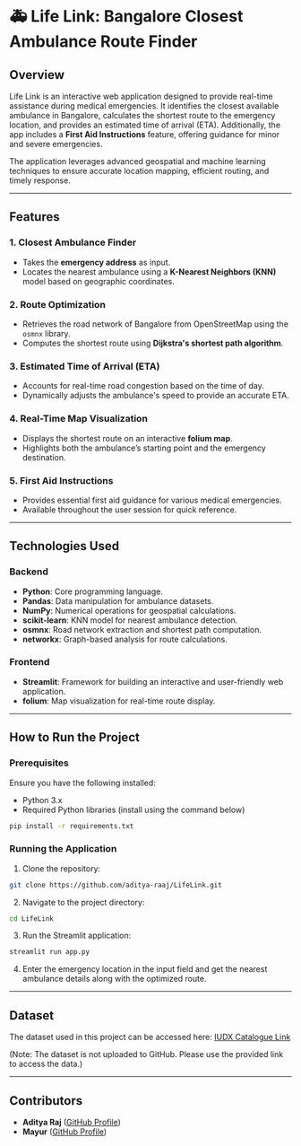 # 🚑 Life Link: Bangalore Closest Ambulance Route Finder

## **Overview**
Life Link is an interactive web application designed to provide real-time assistance during medical emergencies. It identifies the closest available ambulance in Bangalore, calculates the shortest route to the emergency location, and provides an estimated time of arrival (ETA). Additionally, the app includes a **First Aid Instructions** feature, offering guidance for minor and severe emergencies.

The application leverages advanced geospatial and machine learning techniques to ensure accurate location mapping, efficient routing, and timely response.

---

## **Features**
### **1. Closest Ambulance Finder**
- Takes the **emergency address** as input.
- Locates the nearest ambulance using a **K-Nearest Neighbors (KNN)** model based on geographic coordinates.

### **2. Route Optimization**
- Retrieves the road network of Bangalore from OpenStreetMap using the `osmnx` library.
- Computes the shortest route using **Dijkstra's shortest path algorithm**.

### **3. Estimated Time of Arrival (ETA)**
- Accounts for real-time road congestion based on the time of day.
- Dynamically adjusts the ambulance's speed to provide an accurate ETA.

### **4. Real-Time Map Visualization**
- Displays the shortest route on an interactive **folium map**.
- Highlights both the ambulance’s starting point and the emergency destination.

### **5. First Aid Instructions**
- Provides essential first aid guidance for various medical emergencies.
- Available throughout the user session for quick reference.

---

## **Technologies Used**
### **Backend**
- **Python**: Core programming language.
- **Pandas**: Data manipulation for ambulance datasets.
- **NumPy**: Numerical operations for geospatial calculations.
- **scikit-learn**: KNN model for nearest ambulance detection.
- **osmnx**: Road network extraction and shortest path computation.
- **networkx**: Graph-based analysis for route calculations.

### **Frontend**
- **Streamlit**: Framework for building an interactive and user-friendly web application.
- **folium**: Map visualization for real-time route display.

---

## **How to Run the Project**

### **Prerequisites**
Ensure you have the following installed:
- Python 3.x
- Required Python libraries (install using the command below)

```bash
pip install -r requirements.txt
```

### **Running the Application**
1. Clone the repository:
```bash
git clone https://github.com/aditya-raaj/LifeLink.git
```
2. Navigate to the project directory:
```bash
cd LifeLink
```
3. Run the Streamlit application:
```bash
streamlit run app.py
```
4. Enter the emergency location in the input field and get the nearest ambulance details along with the optimized route.

---

## **Dataset**
The dataset used in this project can be accessed here: [IUDX Catalogue Link](#)

(Note: The dataset is not uploaded to GitHub. Please use the provided link to access the data.)

---

## **Contributors**

-  **Aditya Raj** ([GitHub Profile](https://github.com/aditya-raaj))
-  **Mayur** ([GitHub Profile](https://github.com/mayurmk1704))
